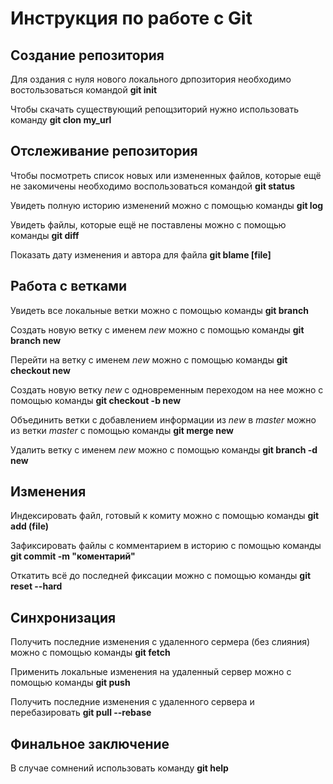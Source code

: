 # Инструкция по работе с Git

## Создание репозитория

Для оздания с нуля нового локального дрпозитория необходимо востользоваться командой **git init**  

Чтобы скачать существующий репощзиторий нужно использовать команду **git clon my_url**

## Отслеживание репозитория

Чтобы посмотреть список новых или измененных файлов, которые ещё не закомичены необходимо воспользоваться командой **git status**

Увидеть полную историю изменений можно с помощью команды **git log**

Увидеть файлы, которые ещё не поставлены можно с помощью команды **git diff**

Показать дату изменения и автора для файла **git blame [file]**

## Работа с ветками

Увидеть все локальные ветки можно с помощью команды **git branch**

Создать новую ветку с именем *new* можно с помощью команды **git branch new**

Перейти на ветку с именем *new* можно с помощью команды **git checkout new**

Создать новую ветку *new* с одновременным переходом на нее можно с помощью команды **git checkout -b new**

Объединить ветки с добавлением информации из *new* в *master* можно из ветки *master* с помощью команды **git merge new**

Удалить ветку с именем *new* можно с помощью команды **git branch -d new**

## Изменения

Индексировать файл, готовый к комиту можно с помощью команды **git add (file)**

Зафиксировать файлы с комментарием в историю с помощью команды **git commit -m "коментарий"**

Откатить всё до последней фиксации можно с помощью команды **git reset --hard**


## Синхронизация

Получить последние изменения с удаленного сермера (без слияния) можно с помощью команды **git fetch**

Применить локальные изменения на удаленный сервер можно с помощью команды **git push**

Получить последние изменения с удаленного сервера и перебазировать **git pull --rebase**

## Финальное заключение

В случае сомнений использовать команду **git help**

